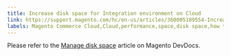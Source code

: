 ```yaml
---
title: Increase disk space for Integration environment on Cloud
link: https://support.magento.com/hc/en-us/articles/360005189554-Increase-disk-space-for-Integration-environment-on-Cloud
labels: Magento Commerce Cloud,Cloud,performance,space,disk space,how to
---
```


<p>Please refer to the <a href="https://devdocs.magento.com/guides/v2.3/cloud/project/manage-disk-space.html">Manage disk space</a> article on Magento DevDocs. <br/><br/></p>